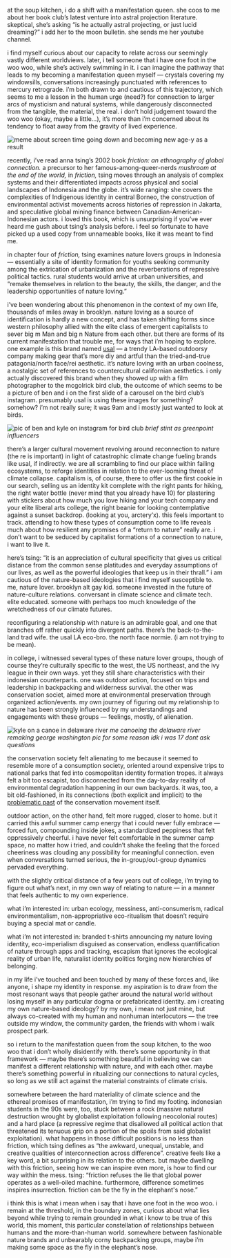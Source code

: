 at the soup kitchen, i do a shift with a manifestation queen. she coos to me about her book club’s latest venture into astral projection literature. skeptical, she’s asking “is he actually astral projecting, or just lucid dreaming?” i add her to the moon bulletin. she sends me her youtube channel.

i find myself curious about our capacity to relate across our seemingly vastly different worldviews. later, i tell someone that i have one foot in the woo woo, while she’s actively swimming in it. i can imagine the pathway that leads to my becoming a manifestation queen myself — crystals covering my windowsills, conversations increasingly punctuated with references to mercury retrograde. i’m both drawn to and cautious of this trajectory, which seems to me a lesson in the human urge (need?) for connection to larger arcs of mysticism and natural systems, while dangerously disconnected from the tangible, the material, the real. i don’t hold judgement toward the woo woo (okay, maybe a little…), it’s more than i’m concerned about its tendency to float away from the gravity of lived experience.

![meme about screen time going down and becoming new age-y as a result](https://d2w9rnfcy7mm78.cloudfront.net/22576757/original_128af688d61f6460b0be58c7a5568546.jpg?1688821828?bc=0)

recently, i’ve read anna tsing’s 2002 book *friction: an ethnography of global connection.* a precursor to her famous-among-queer-nerds *mushroom at the end of the world,* in *friction,* tsing moves through an analysis of complex systems and their differentiated impacts across physical and social landscapes of Indonesia and the globe. it’s wide ranging: she covers the complexities of Indigenous identity in central Borneo, the construction of environmental activist movements across histories of repression in Jakarta, and speculative global mining finance between Canadian-American-Indonesian actors. i loved this book, which is unsurprising if you’ve ever heard me gush about tsing’s analysis before. i feel so fortunate to have picked up a used copy from unnameable books, like it was meant to find me.

in chapter four of *friction,* tsing examines nature lovers groups in Indonesia — essentially a site of identity formation for youths seeking community among the extrication of urbanization and the reverberations of repressive political tactics. rural students would arrive at urban universities, and “remake themselves in relation to the beauty, the skills, the danger, and the leadership opportunities of nature loving.”

i’ve been wondering about this phenomenon in the context of my own life, thousands of miles away in brooklyn. nature loving as a source of identification is hardly a new concept, and has taken shifting forms since western philosophy allied with the elite class of emergent capitalists to sever big m Man and big n Nature from each other. but there are forms of its current manifestation that trouble me, for ways that i’m hoping to explore. one example is this brand named [usal](https://www.usalproject.com/) — a trendy LA-based outdoorsy company making gear that’s more diy and artful than the tried-and-true patagonia/north face/rei aesthetic. it’s nature loving with an urban coolness, a nostalgic set of references to countercultural californian aesthetics. i only actually discovered this brand when they showed up with a film photographer to the mcgolrick bird club, the outcome of which seems to be a picture of ben and i on the first slide of a carousel on the bird club’s instagram. presumably usal is using these images for something? somehow? i’m not really sure; it was 9am and i mostly just wanted to look at birds. 

![pic of ben and kyle on instagram for bird club](https://d2w9rnfcy7mm78.cloudfront.net/36410848/original_bf98459f0e93bb09010759c1f5b559f7.png?1746198026?bc=0)
*brief stint as greenpoint influencers*

there’s a larger cultural movement revolving around reconnection to nature (the re is important) in light of catastrophic climate change fueling brands like usal, if indirectly. we are all scrambling to find our place within failing ecosystems, to reforge identities in relation to the ever-looming threat of climate collapse. capitalism is, of course, there to offer us the first cookie in our search, selling us an identity kit complete with the right pants for hiking, the right water bottle (never mind that you already have 10) for plastering with stickers about how much you love hiking and your tech company and your elite liberal arts college, the right beanie for looking contemplative against a sunset backdrop. (looking at you, arctery’x). this feels important to track. attending to how these types of consumption come to life reveals much about how resilient any promises of a “return to nature” really are. i don’t want to be seduced by capitalist formations of a connection to nature, i want to live it.

here’s tsing: “it is an appreciation of cultural specificity that gives us critical distance from the common sense platitudes and everyday assumptions of our lives, as well as the powerful ideologies that keep us in their thrall.” i am cautious of the nature-based ideologies that i find myself susceptible to. me, nature lover. brooklyn alt gay kid. someone invested in the future of nature-culture relations. conversant in climate science and climate tech. elite educated. someone with perhaps too much knowledge of the wretchedness of our climate futures.

reconfiguring a relationship with nature is an admirable goal, and one that branches off rather quickly into divergent paths. there’s the back-to-the-land trad wife. the usal LA eco-bro. the north face normie. (i am not trying to be mean).

in college, i witnessed several types of these nature lover groups, though of course they’re culturally specific to the west, the US northeast, and the ivy league in their own ways. yet they still share characteristics with their indonesian counterparts. one was outdoor action, focused on trips and leadership in backpacking and wilderness survival. the other was conservation societ, aimed more at environmental preservation through organized action/events. my own journey of figuring out my relationship to nature has been strongly influenced by my understandings and engagements with these groups — feelings, mostly, of alienation.

![kyle on a canoe in delaware river](https://d2w9rnfcy7mm78.cloudfront.net/36410738/original_78f77b26f4bad172bb96f213512be332.png?1746197651?bc=0)
*me canoeing the delaware river remaking george washington pic for some reason idk i was 17 dont ask questions*

the conservation society felt alienating to me because it seemed to resemble more of a consumption society, oriented around expensive trips to national parks that fed into cosmopolitan identity formation tropes. it always felt a bit too escapist, too disconnected from the day-to-day reality of environmental degradation happening in our own backyards. it was, too, a bit old-fashioned, in its connections (both explicit and implicit) to the [problematic past](https://www.jstor.org/stable/26169802?mag=how-conservation-is-shaped-by-settler-colonialism&seq=1) of the conservation movement itself. 

outdoor action, on the other hand, felt more rugged, closer to home. but it carried this awful summer camp energy that i could never fully embrace — forced fun, compounding inside jokes, a standardized peppiness that felt oppressively cheerful. i have never felt comfortable in the summer camp space, no matter how i tried, and couldn’t shake the feeling that the forced cheeriness was clouding any possibility for meaningful connection. even when conversations turned serious, the in-group/out-group dynamics pervaded everything.

with the slightly critical distance of a few years out of college, i’m trying to figure out what’s next, in my own way of relating to nature — in a manner that feels authentic to my own experience. 

what i’m interested in: urban ecology, messiness, anti-consumerism, radical environmentalism, non-appropriative eco-ritualism that doesn’t require buying a special mat or candle. 

what i’m not interested in: branded t-shirts announcing my nature loving identity, eco-imperialism disguised as conservation, endless quantification of nature through apps and tracking, escapism that ignores the ecological reality of urban life, naturalist identity politics forging new hierarchies of belonging.

in my life i’ve touched and been touched by many of these forces and, like anyone, i shape my identity in response. my aspiration is to draw from the most resonant ways that people gather around the natural world without losing myself in any particular dogma or prefabricated identity. am i creating my own nature-based ideology? by my own, i mean not just mine, but always co-created with my human and nonhuman interlocutors — the tree outside my window, the community garden, the friends with whom i walk prospect park.

so i return to the manifestation queen from the soup kitchen, to the woo woo that i don’t wholly disidentify with. there’s some opportunity in that framework — maybe there’s something beautiful in believing we can manifest a different relationship with nature, and with each other. maybe there’s something powerful in ritualizing our connections to natural cycles, so long as we still act against the material constraints of climate crisis.

somewhere between the hard materiality of climate science and the ethereal promises of manifestation, i’m trying to find my footing. indonesian students in the 90s were, too, stuck between a rock (massive natural destruction wrought by globalist exploitation following neocolonial routes) and a hard place (a repressive regime that disallowed all political action that threatened its tenuous grip on a portion of the spoils from said globalist exploitation). what happens in those difficult positions is no less than friction, which tsing defines as “the awkward, unequal, unstable, and creative qualities of interconnection across difference”. creative feels like a key word, a bit surprising in its relation to the others. but maybe dwelling with this friction, seeing how we can inspire even more, is how to find our way within the mess. tsing: “friction refuses the lie that global power operates as a well-oiled machine. furthermore, difference sometimes inspires insurrection. friction can be the fly in the elephant's nose.”

i think this is what i mean when i say that i have one foot in the woo woo. i remain at the threshold, in the boundary zones, curious about what lies beyond while trying to remain grounded in what i know to be true of this world, this moment, this particular constellation of relationships between humans and the more-than-human world. somewhere between fashionable nature brands and unbearably corny backpacking groups, maybe i’m making some space as the fly in the elephant’s nose.